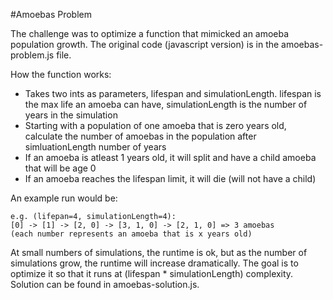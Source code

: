 #Amoebas Problem

The challenge was to optimize a function that mimicked an amoeba population growth. The original code (javascript version) is in the amoebas-problem.js file.

How the function works:

* Takes two ints as parameters, lifespan and simulationLength. lifespan is the max life an amoeba can have, simulationLength is the number of years in the simulation
* Starting with a population of one amoeba that is zero years old, calculate the number of amoebas in the population after simluationLength number of years
* If an amoeba is atleast 1 years old, it will split and have a child amoeba that will be age 0
* If an amoeba reaches the lifespan limit, it will die (will not have a child)

An example run would be:
	
	e.g. (lifepan=4, simulationLength=4):
	[0] -> [1] -> [2, 0] -> [3, 1, 0] -> [2, 1, 0] => 3 amoebas
	(each number represents an amoeba that is x years old)
	
At small numbers of simulations, the runtime is ok, but as the number of simulations grow, the runtime will increase dramatically. The goal is to optimize it so that it runs at (lifespan * simulationLength) complexity. Solution can be found in amoebas-solution.js.
